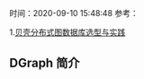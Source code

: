 时间：2020-09-10 15:48:48
参考：

1.[贝壳分布式图数据库选型与实践](https://dbaplus.cn/news-160-3315-1.html)

## DGraph 简介


